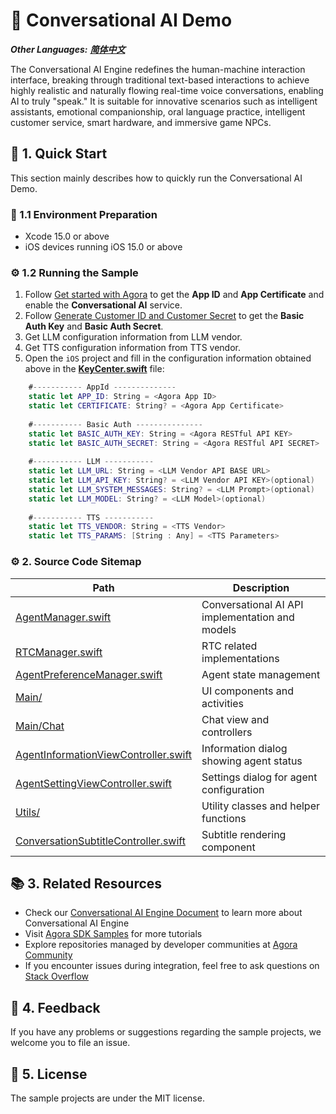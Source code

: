# 🌟 Conversational AI Demo

*__Other Languages:__  [__简体中文__](README.zh.md)*

The Conversational AI Engine redefines the human-machine interaction interface, breaking through traditional text-based interactions to achieve highly realistic and naturally flowing real-time voice conversations, enabling AI to truly "speak." It is suitable for innovative scenarios such as intelligent assistants, emotional companionship, oral language practice, intelligent customer service, smart hardware, and immersive game NPCs.

## 🚀 1. Quick Start

This section mainly describes how to quickly run the Conversational AI Demo.

### 📱 1.1 Environment Preparation

- Xcode 15.0 or above
- iOS devices running iOS 15.0 or above

### ⚙️ 1.2 Running the Sample

1. Follow [Get started with Agora](https://docs-preview.agora.io/en/conversational-ai/get-started/manage-agora-account) to get the **App ID** and **App Certificate** and enable the **Conversational AI** service.
2. Follow [Generate Customer ID and Customer Secret](https://docs.agora.io/en/conversational-ai/rest-api/restful-authentication#generate-customer-id-and-customer-secret) to get the **Basic Auth Key** and **Basic Auth Secret**.
3. Get LLM configuration information from LLM vendor.
4. Get TTS configuration information from TTS vendor.
5. Open the `iOS` project and fill in the configuration information obtained above in the [**KeyCenter.swift**](../../Agent/KeyCenter.swift) file:

```Swift
    #----------- AppId --------------
    static let APP_ID: String = <Agora App ID>
    static let CERTIFICATE: String? = <Agora App Certificate>
  
    #----------- Basic Auth ---------------
    static let BASIC_AUTH_KEY: String = <Agora RESTful API KEY>
    static let BASIC_AUTH_SECRET: String = <Agora RESTful API SECRET>
  
    #----------- LLM -----------
    static let LLM_URL: String = <LLM Vendor API BASE URL>
    static let LLM_API_KEY: String? = <LLM Vendor API KEY>(optional)
    static let LLM_SYSTEM_MESSAGES: String? = <LLM Prompt>(optional)
    static let LLM_MODEL: String? = <LLM Model>(optional)
  
    #----------- TTS -----------
    static let TTS_VENDOR: String = <TTS Vendor>
    static let TTS_PARAMS: [String : Any] = <TTS Parameters>
```

### ⚙️ 2. Source Code Sitemap

| Path                                                                                                                           | Description                                     |
| ------------------------------------------------------------------------------------------------------------------------------ | ----------------------------------------------- |
| [AgentManager.swift](iOS/Scenes/VoiceAgent/VoiceAgent/Classes/Manager/AgentManager.swift)                                         | Conversational AI API implementation and models |
| [RTCManager.swift](iOS/Scenes/VoiceAgent/VoiceAgent/Classes/Manager/RTCManager.swift)                                             | RTC related implementations                     |
| [AgentPreferenceManager.swift](iOS/Scenes/VoiceAgent/VoiceAgent/Classes/Manager/AgentPreferenceManager.swift)                     | Agent state management                          |
| [Main/](iOS/Scenes/VoiceAgent/VoiceAgent/Classes/Main)                                                                            | UI components and activities                    |
| [Main/Chat](iOS/Scenes/VoiceAgent/VoiceAgent/Classes/Main/Chat)                                                                   | Chat view and controllers                       |
| [AgentInformationViewController.swift](Scenes/VoiceAgent/VoiceAgent/Classes/Main/Setting/VC/AgentInformationViewController.swift) | Information dialog showing agent status         |
| [AgentSettingViewController.swift](iOS/Scenes/VoiceAgent/VoiceAgent/Classes/Main/Setting/VC/AgentSettingViewController.swift)     | Settings dialog for agent configuration         |
| [Utils/](iOS/Scenes/VoiceAgent/VoiceAgent/Classes/Utils)                                                                          | Utility classes and helper functions            |
| [ConversationSubtitleController.swift](iOS/Scenes/VoiceAgent/VoiceAgent/Classes/Utils/ConversationSubtitleController.swift)       | Subtitle rendering component                    |

## 📚 3. Related Resources

- Check our [Conversational AI Engine Document](https://docs.agora.io/en/conversational-ai/overview/product-overview) to learn more about Conversational AI Engine
- Visit [Agora SDK Samples](https://github.com/AgoraIO) for more tutorials
- Explore repositories managed by developer communities at [Agora Community](https://github.com/AgoraIO-Community)
- If you encounter issues during integration, feel free to ask questions on [Stack Overflow](https://stackoverflow.com/questions/tagged/agora.io)

## 💬 4. Feedback

If you have any problems or suggestions regarding the sample projects, we welcome you to file an issue.

## 📜 5. License

The sample projects are under the MIT license.
